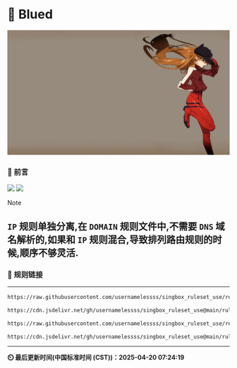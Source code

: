 
# 🧸 Blued
![](https://raw.githubusercontent.com/usernamelessss/picture-bed/main/images/202504042256831.jpg)
### 📣 前言
![](https://shields.io/badge/-移除重复规则-ff69b4) ![](https://shields.io/badge/-IP&nbsp;规则单独存放不与&nbsp;DOMAIN&nbsp;等混合-green)
> [!NOTE]
**`IP` 规则单独分离,在 `DOMAIN` 规则文件中,不需要 `DNS` 域名解析的,如果和 `IP` 规则混合,导致排列路由规则的时候,顺序不够灵活.**
---

###  🔗 规则链接
---

```url
https://raw.githubusercontent.com/usernamelessss/singbox_ruleset_use/refs/heads/main/rule/Blued/Blued_No_IP.json
```

```url
https://cdn.jsdelivr.net/gh/usernamelessss/singbox_ruleset_use@main/rule/Blued/Blued_No_IP.json
```

```url
https://raw.githubusercontent.com/usernamelessss/singbox_ruleset_use/refs/heads/main/rule/Blued/Blued_No_IP.srs
```

```url
https://cdn.jsdelivr.net/gh/usernamelessss/singbox_ruleset_use@main/rule/Blued/Blued_No_IP.srs
```

---
**⏲️ 最后更新时间(中国标准时间 (CST))：2025-04-20 07:24:19**